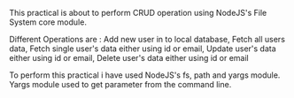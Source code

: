 This practical is about to perform CRUD operation using NodeJS's File System core module.

Different Operations are : 
  Add new user in to local database,
  Fetch all users data,
  Fetch single user's data either using id or email,
  Update user's data either using id or email,
  Delete user's data either using id or email
  
 To perform this practical i have used NodeJS's fs, path and yargs module.
 Yargs module used to get parameter from the command line.
